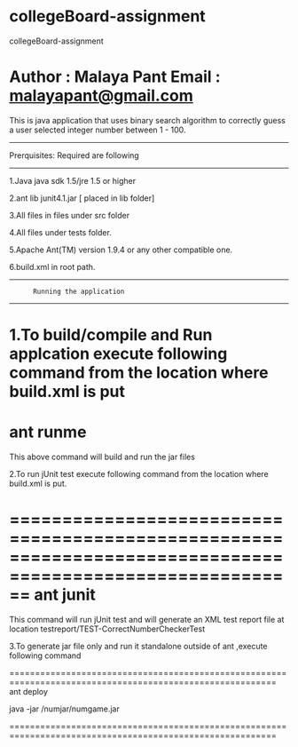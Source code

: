 collegeBoard-assignment
=======================

collegeBoard-assignment

Author : Malaya Pant
Email  : malayapant@gmail.com
==============================
This is java application that uses binary search algorithm to correctly guess a user
selected integer number between 1 - 100.
**************************************
Prerquisites: Required are following 
*************************************

1.Java java sdk 1.5/jre 1.5 or higher
 
2.ant lib junit4.1.jar [ placed in lib folder]

3.All files in files under src folder

4.All files under tests folder.  

5.Apache Ant(TM) version 1.9.4 or any other compatible one. 

6.build.xml in root path.


********************************************************
          Running the application
********************************************************

1.To build/compile and Run applcation execute following command from the location where build.xml is put
==========================================================================================================

ant runme
============================================================================================================

This above command will build and run the jar files


2.To run jUnit test execute following command from the location where build.xml is put.

==========================================================================================================
ant junit	  
==========================================================================================================

This command will run jUnit test and will generate an XML test report file at location testreport/TEST-CorrectNumberCheckerTest


3.To generate jar file only and run it standalone outside of ant ,execute following command

==========================================================================================================
ant deploy

java -jar /numjar/numgame.jar

==========================================================================================================

